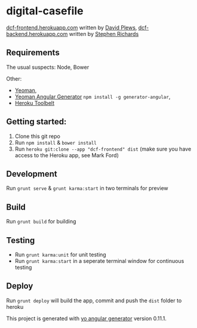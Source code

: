 # digital-casefile

[dcf-frontend.herokuapp.com](https://dcf-frontend.herokuapp.com) written by [David Plews](https://github.com/cleargif),
[dcf-backend.herokuapp.com](https://dcf-backend.herokuapp.com/case_files/) written by [Stephen Richards](https://github.com/stephenrichards)
 
## Requirements

The usual suspects: Node, Bower

Other:
- [Yeoman](http://yeoman.io/),
- [Yeoman Angular Generator](https://github.com/yeoman/generator-angular) `npm install -g generator-angular`,
- [Heroku Toolbelt](https://toolbelt.heroku.com/)


## Getting started:

1. Clone this git repo
2. Run `npm install` & `bower install`
3. Run `heroku git:clone --app "dcf-frontend" dist` (make sure you have access to the Heroku app, see Mark Ford)

## Development

Run `grunt serve` & `grunt karma:start` in two terminals for preview

## Build

Run `grunt build` for building

## Testing

- Run `grunt karma:unit` for unit testing
- Run `grunt karma:start` in a seperate terminal window for continuous testing

## Deploy

Run `grunt deploy` will build the app, commit and push the `dist` folder to heroku


This project is generated with [yo angular generator](https://github.com/yeoman/generator-angular)
version 0.11.1.

